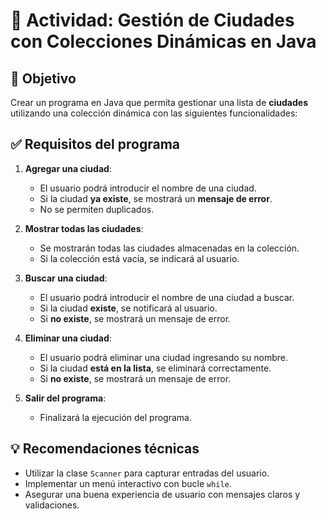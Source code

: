 # 🧾 Actividad: Gestión de Ciudades con Colecciones Dinámicas en Java

## 🎯 Objetivo

Crear un programa en Java que permita gestionar una lista de **ciudades** utilizando una colección dinámica con las siguientes funcionalidades:

## ✅ Requisitos del programa

1. **Agregar una ciudad**:
   - El usuario podrá introducir el nombre de una ciudad.
   - Si la ciudad **ya existe**, se mostrará un **mensaje de error**.
   - No se permiten duplicados.

2. **Mostrar todas las ciudades**:
   - Se mostrarán todas las ciudades almacenadas en la colección.
   - Si la colección está vacía, se indicará al usuario.

3. **Buscar una ciudad**:
   - El usuario podrá introducir el nombre de una ciudad a buscar.
   - Si la ciudad **existe**, se notificará al usuario.
   - Si **no existe**, se mostrará un mensaje de error.

4. **Eliminar una ciudad**:
   - El usuario podrá eliminar una ciudad ingresando su nombre.
   - Si la ciudad **está en la lista**, se eliminará correctamente.
   - Si **no existe**, se mostrará un mensaje de error.

5. **Salir del programa**:
   - Finalizará la ejecución del programa.

## 💡 Recomendaciones técnicas

- Utilizar la clase `Scanner` para capturar entradas del usuario.
- Implementar un menú interactivo con bucle `while`.
- Asegurar una buena experiencia de usuario con mensajes claros y validaciones.
